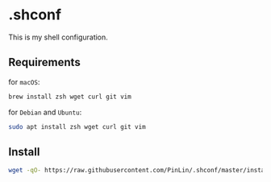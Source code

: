 # .shconf

This is my shell configuration.

## Requirements

for `macOS`:

```sh
brew install zsh wget curl git vim
```

for `Debian` and `Ubuntu`:

```sh
sudo apt install zsh wget curl git vim
```

## Install

```sh
wget -qO- https://raw.githubusercontent.com/PinLin/.shconf/master/install.sh | zsh
```